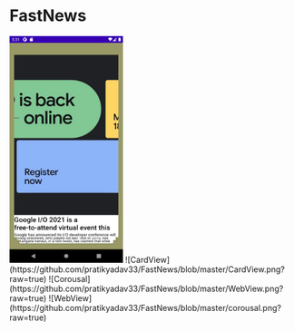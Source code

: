 # FastNews
<img src="https://github.com/pratikyadav33/FastNews/blob/master/CardView.png?raw=tru" width="200" height="400" />
![CardView](https://github.com/pratikyadav33/FastNews/blob/master/CardView.png?raw=true)
![Corousal](https://github.com/pratikyadav33/FastNews/blob/master/WebView.png?raw=true)
![WebView](https://github.com/pratikyadav33/FastNews/blob/master/corousal.png?raw=true)

